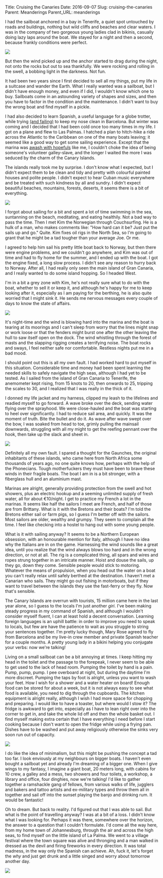 Title: Cruising the Canaries
Date: 2016-09-07
Slug: cruising-the-canaries
Parent: Meanderings
Parent_URL: meanderings

I had the sailboat anchored in a bay in Tenerife, a quiet spot untouched by roads and buildings, nothing but wild cliffs and beaches and clear waters.  I was in the company of two gorgeous young ladies clad in bikinis, casually doing lazy laps around the boat.  We stayed for a night and then a second, because frankly conditions were perfect.

<a href="/images/cruising-the-canaries/bikini-ladies-antequera-big.jpg">
<img src="/images/cruising-the-canaries/bikini-ladies-antequera-small.jpg">
</a>

But then the wind picked up and the anchor started to drag during the night, not onto the rocks but out to sea thankfully.  We were rocking and rolling in the swell, a bobbing light in the darkness.  Not fun.

It had been two years since I first decided to sell all my things, put my life in a suitcase and wander the Earth.  What I really wanted was a sailboat, but I didn't have enough money, and even if I did, I wouldn't know which one to buy.  Sailboats come in an astounding variety of shapes and sizes, and then you have to factor in the condition and the maintenance.  I didn't want to buy the wrong boat and find myself in a pickle.

I had also decided to learn Spanish, a useful language for a globe trotter, while trying [(and failing)](/the-margins-of-barcelona/) to keep my nose clean in Barcelona.  But winter was coming and I decided that I had been cold once too many times in my life.  I got on a plane and flew to Las Palmas.  I hatched a plan to hitch-hike a ride across the Atlantic to the Caribbean on one of the many boats leaving; it seemed like a good way to get some sailing experience.  Except that the marina was [awash with hopefuls](http://www.yachtmollymawk.com/2011/03/hitch-hiking-across-the-atlantic/) like me, I couldn't choke the idea of being someone's volunteer galley-slave, and the longer I waited the more I was seduced by the charm of the Canary Islands.

The islands really took me by surprise.  I don't know what I expected, but I didn't expect them to be clean and tidy and pretty with colourful painted houses and polite people.  I didn't expect to hear Cuban music everywhere and be treated with such kindness by all and sundry.  I didn't expect beautiful beaches, mountains, forests, deserts, it seems there is a bit of everything.  

<a href="/images/cruising-the-canaries/volcanic-plug-la-gomera-big.jpg">
<img src="/images/cruising-the-canaries/volcanic-plug-la-gomera-small.jpg">
</a>

I forgot about sailing for a bit and spent a lot of time swimming in the sea, suntanning on the beach, meditating, and eating healthily.  Not a bad way to pass the time.  Then I met Kim the Norwegian through Couchsurfing.  He is a hulk of a man, who makes comments like: "How hard can it be? Just put the sails up and go."  Quite.  Kim fixes oil rigs in the North Sea, so I'm going to grant that he might be a tad tougher than your average Joe.  Or me.

I agreed to help him sail his pretty little boat back to Norway, but then there were engine problems, and we couldn't go anywhere, and Kim was out of time and had to fly home for the summer, and I ended up with the boat.  I got the engine fixed, a long slow process.  I didn't see any reason to hurry back to Norway.  After all, I had really only seen the main island of Gran Canaria, and I really wanted to do some island hopping.  So I headed West.

I'm in a bit a grey zone with Kim, he's not really sure what to do with the boat, whether to sell it or keep it, and although he's happy for me to keep looking after it, especially as I am paying for the berthing, he is also quite worried that I might sink it.  He sends me nervous messages every couple of days to know the state of affairs.

<a href="/images/cruising-the-canaries/sc-tenerife-big.jpg">
<img src="/images/cruising-the-canaries/sc-tenerife-small.jpg">
</a>

It's night-time and the wind is blowing hard into the marina and the boat is tearing at its moorings and I can't sleep from worry that the lines might snap or work loose or that the fenders might burst one after the other leaving the hull to saw itself open on the dock.  The wind whistling through the forest of masts and the slapping rigging creates a terrifying noise.  The boat rocks and sways, I feel neither safe nor comfortable.  Restless nights put me in a bad mood.

I should point out this is all my own fault.  I had worked hard to put myself in this situation.  Considerable time and money had been spent learning the needed skills to safely navigate the high seas, although I had yet to be tested.  As I sailed from the island of Gran Canaria to Tenerife, the anemometer kept rising, from 15 knots to 20, then onwards to 25, tripping the scales to 30, and I realized that I was really in the thick of it.

I donned my life jacket and my harness, clipped my leash to the lifelines and readied myself to go forward.  A wave broke over the deck, sending water flying over the sprayhood.  We were close-hauled and the boat was starting to heel over significantly.  I had to reduce sail area, and quickly.  It was the moment of truth.  Bite the bullet and do it.  As wave after wave swept over the bow, I was soaked from head to toe, grimly pulling the mainsail downwards, struggling with all my might to get the reefing pennant over the hook, then take up the slack and sheet in.

<a href="/images/cruising-the-canaries/close-hauled-big.jpg">
<img src="/images/cruising-the-canaries/close-hauled-small.jpg">
</a>

Definitely all my own fault.  I spared a thought for the Gaunches, the original inhabitants of these islands, who came here from North Africa some thousands of years ago, no one quite knows how, perhaps with the help of the Phonecians.  Tough motherfuckers they must have been to brave these winds in their fragile boats.  The boat I am in is a bit stronger, with a fiberglass hull and an aluminium mast.  

Marinas are alright, generally providing protection from the swell and hot showers, plus an electric hookup and a seeming unlimited supply of fresh water, all for about €10/night.  I get to practice my French a lot in the marinas.  It seems like half the sailors I meet are French, and half of those are from Brittany.  What is it with the Bretons and their boats?  I'm told the Bretons either sail or farm pigs, so I guess I'm better off with the sailors.  Most sailors are older, wealthy and grumpy.  They seem to complain all the time.  I feel like checking into a hostel to hang out with some young people.

What is it with sailing anyway?  It seems to be a Northern European obsession, with an honourable mention for Italy, although I have no idea why the Italians are in on the game.  Harnessing the wind sounds like a great idea, until you realize that the wind always blows too hard and in the wrong direction, or not at all.  The rig is a complicated thing, all spars and wires and ropes strung together in an intricate manner.  Hoist and douse the sails, up they go, down they come.  Sensible people would stick to motoring.  Whatever the means of propulsion, when you head out the water on a boat you can't really relax until safely berthed at the destination.  I haven't met a Canarian who sails.  They might go out fishing in motorboats, but if they want to travel between the islands they use the fast-ferry or they fly.  Now that's sensible.

The Canary Islands are overrun with tourists, 15 million came here in the last year alone, so I guess to the locals I'm just another *giri*.  I've been making steady progress in my command of Spanish, and although I wouldn't consider myself fluent, I can at least hold a decent conversation.  Learning foreign languages is an uphill battle: in order to improve you need to speak to locals, but few are have the patience to wait as you struggle to string your sentences together.  I'm pretty lucky though, Mary Rose agreed to fly from Barcelona and be my live-in crew member and private Spanish teacher for a couple months.  A pretty young lady in a bikini helping you conjugate your verbs: now we're talking!  

Living on a small sailboat can be a bit annoying at times.  I keep hitting my head in the toilet and the passage to the forepeak, I never seem to be able to get used to the lack of head room.  Pumping the toilet by hand is a pain.  Pump, pump, pump.  I pee overboard at night, but during the daytime I'm more discreet.  Pumping the taps by foot is alright, unless you want to wash your feet.  How I wish for a shower and a water heater on board!  Enough food can be stored for about a week, but it is not always easy to see what food is available, you need to dig through the cupboards.  The kitchen equipment is alright really, although I wish I had more space for chopping and preparing.  I would like to have a toaster, but where would I stow it?  The fridge is awkward to get into, especially as I have to lean right over into the corner to get in, and take the whole lid off and then the whole basket out.  I find myself making extra certain that I have everything I need before I start cooking because I don't want to open the fridge while using a frying pan.  Dishes have to be washed and put away religiously otherwise the sinks very soon run out of capacity.

<a href="/images/cruising-the-canaries/kitchen-minimalism-big.jpg">
<img src="/images/cruising-the-canaries/kitchen-minimalism-small.jpg">
</a>

I do like the idea of minimalism, but this might be pushing the concept a tad too far.  I look enviously at my neighbours on bigger boats.  I haven't even bought a sailboat yet and already I'm dreaming of a bigger one.  When I give wings to my fantasy, I imagine a giant boat, 20 meters long, with cabins for 10 crew, a galley and a mess, two showers and four toilets, a workshop, a library and office, four dinghies, now we're talking!  I'd like to gather together a ramshackle gang of fellows, from various walks of life, jugglers and bakers and tattoo artists and ex-military types and throw them all in together and sail off into the sunset playing the banjo and drinking rum.  It would be fantastic!

Oh to dream.  But back to reality.  I'd figured out that I was able to sail.  But what is the point of travelling anyway?  I was at a bit of a loss.  I didn't know what I was looking for.  Perhaps it was there, somewhere over the horizon, the answer to a question that I couldn't formulate.  I'd come all the way here, from my home town of Johannesburg, through the air and across the high seas, to find myself on the little island of La Palma.  We went to a village festival where the town square was alive and thronging and a man walked in dressed as the devil and firing fireworks in every direction.  It was total madness, in the way only the Spanish can achieve.  Ah, fuck it, let's forget the *why* and just get drunk and a little singed and worry about tomorrow another day.

<a href="/images/cruising-the-canaries/agaete-harbour-big.jpg">
<img src="/images/cruising-the-canaries/agaete-harbour-small.jpg">
</a>